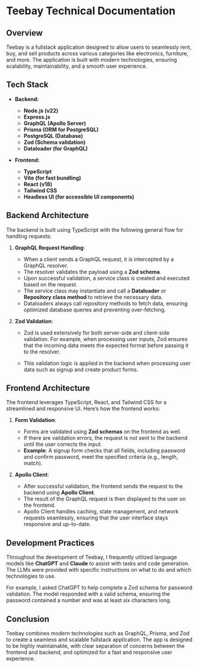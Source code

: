 # Teebay Technical Documentation

## Overview

Teebay is a fullstack application designed to allow users to seamlessly rent, buy, and sell products across various categories like electronics, furniture, and more. The application is built with modern technologies, ensuring scalability, maintainability, and a smooth user experience.

## Tech Stack

- **Backend:**

  - **Node.js (v22)**
  - **Express.js**
  - **GraphQL (Apollo Server)**
  - **Prisma (ORM for PostgreSQL)**
  - **PostgreSQL (Database)**
  - **Zod (Schema validation)**
  - **Dataloader (for GraphQL)**

- **Frontend:**
  - **TypeScript**
  - **Vite (for fast bundling)**
  - **React (v18)**
  - **Tailwind CSS**
  - **Headless UI (for accessible UI components)**

## Backend Architecture

The backend is built using TypeScript with the following general flow for handling requests:

1. **GraphQL Request Handling**:

   - When a client sends a GraphQL request, it is intercepted by a GraphQL resolver.
   - The resolver validates the payload using a **Zod schema**.
   - Upon successful validation, a service class is created and executed based on the request.
   - The service class may instantiate and call a **Dataloader** or **Repository class method** to retrieve the necessary data.
   - Dataloaders always call repository methods to fetch data, ensuring optimized database queries and preventing over-fetching.

2. **Zod Validation**:

   - Zod is used extensively for both server-side and client-side validation. For example, when processing user inputs, Zod ensures that the incoming data meets the expected format before passing it to the resolver.

   - This validation logic is applied in the backend when processing user data such as signup and create product forms.

## Frontend Architecture

The frontend leverages TypeScript, React, and Tailwind CSS for a streamlined and responsive UI. Here’s how the frontend works:

1. **Form Validation**:

   - Forms are validated using **Zod schemas** on the frontend as well.
   - If there are validation errors, the request is not sent to the backend until the user corrects the input.
   - **Example**: A signup form checks that all fields, including password and confirm password, meet the specified criteria (e.g., length, match).

2. **Apollo Client**:
   - After successful validation, the frontend sends the request to the backend using **Apollo Client**.
   - The result of the GraphQL request is then displayed to the user on the frontend.
   - Apollo Client handles caching, state management, and network requests seamlessly, ensuring that the user interface stays responsive and up-to-date.

## Development Practices

Throughout the development of Teebay, I frequently utilized language models like **ChatGPT** and **Claude** to assist with tasks and code generation. The LLMs were provided with specific instructions on what to do and which technologies to use.

For example, I asked ChatGPT to help complete a Zod schema for password validation. The model responded with a valid schema, ensuring the password contained a number and was at least six characters long.

## Conclusion

Teebay combines modern technologies such as GraphQL, Prisma, and Zod to create a seamless and scalable fullstack application. The app is designed to be highly maintainable, with clear separation of concerns between the frontend and backend, and optimized for a fast and responsive user experience.
